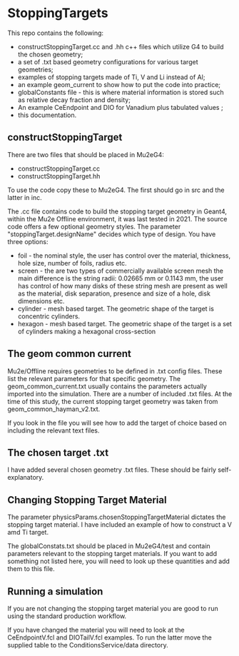 # StoppingTargets

This repo contains the following:

* constructStoppingTarget.cc and .hh c++ files which utilize G4 to build the chosen geometry;
* a set of .txt based geometry configurations for various target geometries;
* examples of stopping targets made of Ti, V and Li instead of Al;
* an example geom_current to show how to put the code into practice;
* globalConstants file - this is where material information is stored such as relative decay fraction and density;
* An example CeEndpoint and DIO for Vanadium plus tabulated values ;
* this documentation.

## constructStoppingTarget

There are two files that should be placed in Mu2eG4:

* constructStoppingTarget.cc
* constructStoppingTarget.hh

To use the code copy these to Mu2eG4. The first should go in src and the latter in inc.

The .cc file contains code to build the stopping target geometry in Geant4, within the Mu2e Offline environment, it was last tested in 2021. The source code offers a few optional geometry styles. The parameter "stoppingTarget.designName" decides which type of design. You have three options:

* foil - the nominal style, the user has control over the material, thickness, hole size, number of foils, radius etc.
* screen - the are two types of commercially available screen mesh the main difference is the string radii: 0.02665 mm or 0.1143 mm, the user has control of how many disks of these string mesh are present as well as the material, disk separation, presence and size of a hole, disk dimensions etc.
* cylinder - mesh based target. The geometric shape of the target is concentric cylinders.
* hexagon - mesh based target. The geometric shape of the target is a set of cylinders making a hexagonal cross-section

## The geom common current

Mu2e/Offline requires geometries to be defined in .txt config files. These list the relevant parameters for that specific geometry. The geom_common_current.txt usually contains the parameters actually imported into the simulation. There are a number of included .txt files. At the time of this study, the current stopping target geometry was taken from geom_common_hayman_v2.txt.

If you look in the file you will see how to add the target of choice based on including the relevant text files.

## The chosen target .txt

I have added several chosen geometry .txt files. These should be fairly self-explanatory.

## Changing Stopping Target Material

The parameter physicsParams.chosenStoppingTargetMaterial dictates the stopping target material. I have included an example of how to construct a V amd Ti target.

The globalConstats.txt should be placed in Mu2eG4/test and contain parameters relevant to the stopping target materials. If you want to add something not listed here, you will need to look up these quantities and add them to this file.

## Running a simulation

If you are not changing the stopping target material you are good to run using the standard production workflow.

If you have changed the material you will need to look at the CeEndpointV.fcl and DIOTailV.fcl examples. To run the latter move the supplied table to the ConditionsService/data directory.
